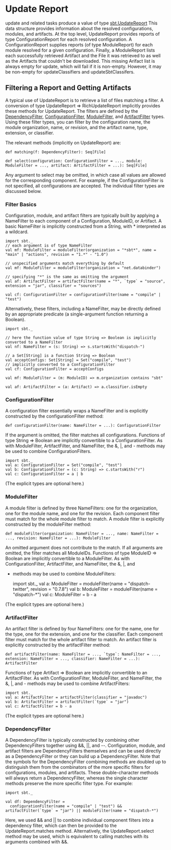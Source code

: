 Update Report
=============

update and related tasks produce a value of type
[sbt.UpdateReport](../../api/sbt/UpdateReport.html) This data structure
provides information about the resolved configurations, modules, and
artifacts. At the top level, UpdateReport provides reports of type
ConfigurationReport for each resolved configuration. A
ConfigurationReport supplies reports (of type ModuleReport) for each
module resolved for a given configuration. Finally, a ModuleReport lists
each successfully retrieved Artifact and the File it was retrieved to as
well as the Artifacts that couldn't be downloaded. This missing Arifact
list is always empty for update, which will fail if it is non-empty.
However, it may be non-empty for updateClassifiers and
updateSbtClassifers.

Filtering a Report and Getting Artifacts
----------------------------------------

A typical use of UpdateReport is to retrieve a list of files matching a
filter. A conversion of type UpdateReport =\> RichUpdateReport
implicitly provides these methods for UpdateReport. The filters are
defined by the [DependencyFilter](../../api/sbt/DependencyFilter.html),
[ConfigurationFilter](../../api/sbt/ConfigurationFilter.html),
[ModuleFilter](../../api/sbt/ModuleFilter.html), and
[ArtifactFilter](../../api/sbt/ArtifactFilter.html) types. Using these
filter types, you can filter by the configuration name, the module
organization, name, or revision, and the artifact name, type, extension,
or classifier.

The relevant methods (implicitly on UpdateReport) are:

    def matching(f: DependencyFilter): Seq[File]

    def select(configuration: ConfigurationFilter = ..., module: ModuleFilter = ..., artifact: ArtifactFilter = ...): Seq[File]

Any argument to select may be omitted, in which case all values are
allowed for the corresponding component. For example, if the
ConfigurationFilter is not specified, all configurations are accepted.
The individual filter types are discussed below.

### Filter Basics

Configuration, module, and artifact filters are typically built by
applying a NameFilter to each component of a Configuration, ModuleID, or
Artifact. A basic NameFilter is implicitly constructed from a String,
with \* interpreted as a wildcard.

    import sbt._
    // each argument is of type NameFilter
    val mf: ModuleFilter = moduleFilter(organization = "*sbt*", name = "main" | "actions", revision = "1.*" - "1.0")

    // unspecified arguments match everything by default
    val mf: ModuleFilter = moduleFilter(organization = "net.databinder")

    // specifying "*" is the same as omitting the argument
    val af: ArtifactFilter = artifactFilter(name = "*", `type` = "source", extension = "jar", classifier = "sources")

    val cf: ConfigurationFilter = configurationFilter(name = "compile" | "test")

Alternatively, these filters, including a NameFilter, may be directly
defined by an appropriate predicate (a single-argument function
returning a Boolean).

    import sbt._

    // here the function value of type String => Boolean is implicitly converted to a NameFilter
    val nf: NameFilter = (s: String) => s.startsWith("dispatch-")

    // a Set[String] is a function String => Boolean
    val acceptConfigs: Set[String] = Set("compile", "test")
    // implicitly converted to a ConfigurationFilter
    val cf: ConfigurationFilter = acceptConfigs

    val mf: ModuleFilter = (m: ModuleID) => m.organization contains "sbt"

    val af: ArtifactFilter = (a: Artifact) => a.classifier.isEmpty

### ConfigurationFilter

A configuration filter essentially wraps a NameFilter and is explicitly
constructed by the configurationFilter method:

    def configurationFilter(name: NameFilter = ...): ConfigurationFilter

If the argument is omitted, the filter matches all configurations.
Functions of type String =\> Boolean are implicitly convertible to a
ConfigurationFilter. As with ModuleFilter, ArtifactFilter, and
NameFilter, the &, |, and - methods may be used to combine
ConfigurationFilters.

    import sbt._
    val a: ConfigurationFilter = Set("compile", "test")
    val b: ConfigurationFilter = (c: String) => c.startsWith("r")
    val c: ConfigurationFilter = a | b

(The explicit types are optional here.)

### ModuleFilter

A module filter is defined by three NameFilters: one for the
organization, one for the module name, and one for the revision. Each
component filter must match for the whole module filter to match. A
module filter is explicitly constructed by the moduleFilter method:

    def moduleFilter(organization: NameFilter = ..., name: NameFilter = ..., revision: NameFilter = ...): ModuleFilter

An omitted argument does not contribute to the match. If all arguments
are omitted, the filter matches all ModuleIDs. Functions of type
ModuleID =\> Boolean are implicitly convertible to a ModuleFilter. As
with ConfigurationFilter, ArtifactFilter, and NameFilter, the &, |, and
- methods may be used to combine ModuleFilters:

    import sbt._
    val a: ModuleFilter = moduleFilter(name = "dispatch-twitter", revision = "0.7.8")
    val b: ModuleFilter = moduleFilter(name = "dispatch-*")
    val c: ModuleFilter = b - a

(The explicit types are optional here.)

### ArtifactFilter

An artifact filter is defined by four NameFilters: one for the name, one
for the type, one for the extension, and one for the classifier. Each
component filter must match for the whole artifact filter to match. An
artifact filter is explicitly constructed by the artifactFilter method:

    def artifactFilter(name: NameFilter = ..., `type`: NameFilter = ..., extension: NameFilter = ..., classifier: NameFilter = ...): ArtifactFilter

Functions of type Artifact =\> Boolean are implicitly convertible to an
ArtifactFilter. As with ConfigurationFilter, ModuleFilter, and
NameFilter, the &, |, and - methods may be used to combine
ArtifactFilters:

    import sbt._
    val a: ArtifactFilter = artifactFilter(classifier = "javadoc")
    val b: ArtifactFilter = artifactFilter(`type` = "jar")
    val c: ArtifactFilter = b - a

(The explicit types are optional here.)

### DependencyFilter

A DependencyFilter is typically constructed by combining other
DependencyFilters together using &&, ||, and --. Configuration, module,
and artifact filters are DependencyFilters themselves and can be used
directly as a DependencyFilter or they can build up a DependencyFilter.
Note that the symbols for the DependencyFilter combining methods are
doubled up to distinguish them from the combinators of the more specific
filters for configurations, modules, and artifacts. These
double-character methods will always return a DependencyFilter, whereas
the single character methods preserve the more specific filter type. For
example:

    import sbt._

    val df: DependencyFilter =
      configurationFilter(name = "compile" | "test") && artifactFilter(`type` = "jar") || moduleFilter(name = "dispatch-*")

Here, we used && and || to combine individual component filters into a
dependency filter, which can then be provided to the
UpdateReport.matches method. Alternatively, the UpdateReport.select
method may be used, which is equivalent to calling matches with its
arguments combined with &&.
